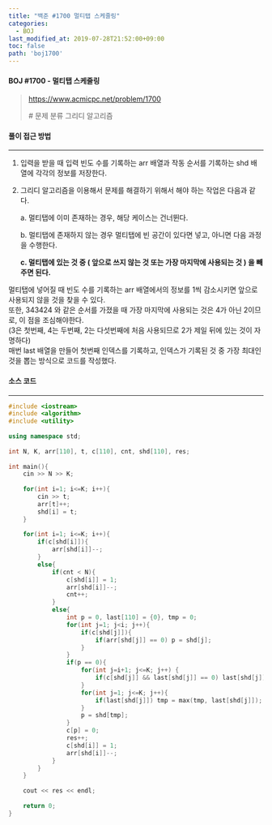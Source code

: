 ```yaml
---
title: "백준 #1700 멀티탭 스케줄링"
categories: 
  - BOJ
last_modified_at: 2019-07-28T21:52:00+09:00
toc: false
path: 'boj1700'
---
```


#### BOJ #1700 - 멀티탭 스케줄링

> https://www.acmicpc.net/problem/1700
>
> \# 문제 분류
> 그리디 알고리즘



#### 풀이 접근 방법 

---

1. 입력을 받을 때 입력 빈도 수를 기록하는 arr 배열과 작동 순서를 기록하는 shd 배열에 각각의 정보를 저장한다.

2. 그리디 알고리즘을 이용해서 문제를 해결하기 위해서 해야 하는 작업은 다음과 같다.

   a. 멀티탭에 이미 존재하는 경우, 해당 케이스는 건너뛴다.

   b. 멀티탭에 존재하지 않는 경우 멀티탭에 빈 공간이 있다면 넣고, 아니면 다음 과정을 수행한다.

   **c. 멀티탭에 있는 것 중 ( 앞으로 쓰지 않는 것 또는 가장 마지막에 사용되는 것 ) 을 빼주면 된다.** 

멀티탭에 넣어질 때 빈도 수를 기록하는 arr 배열에서의 정보를 1씩 감소시키면 앞으로 사용되지 않을 것을 찾을 수 있다.<br>또한, 343424 와 같은 순서를 가졌을 때 가장 마지막에 사용되는 것은 4가 아닌 2이므로, 이 점을 조심해야한다.<br>(3은 첫번째, 4는 두번째, 2는 다섯번째에 처음 사용되므로 2가 제일 뒤에 있는 것이 자명하다)<br>매번 last 배열을 만들어 첫번째 인덱스를 기록하고, 인덱스가 기록된 것 중 가장 최대인 것을 뽑는 방식으로 코드를 작성했다.



#### 소스 코드

---

``` c++
#include <iostream>
#include <algorithm>
#include <utility>
 
using namespace std;
 
int N, K, arr[110], t, c[110], cnt, shd[110], res;
 
int main(){
    cin >> N >> K;
 
    for(int i=1; i<=K; i++){
        cin >> t;
        arr[t]++;
        shd[i] = t;
    }
 
    for(int i=1; i<=K; i++){
        if(c[shd[i]]){
            arr[shd[i]]--;
        }
        else{
            if(cnt < N){
                c[shd[i]] = 1;
                arr[shd[i]]--;
                cnt++;
            }
            else{
                int p = 0, last[110] = {0}, tmp = 0;
                for(int j=1; j<i; j++){
                    if(c[shd[j]]){
                        if(arr[shd[j]] == 0) p = shd[j];
                    }
                }
                if(p == 0){
                    for(int j=i+1; j<=K; j++) {
                        if(c[shd[j]] && last[shd[j]] == 0) last[shd[j]] = j;
                    }
                    for(int j=1; j<=K; j++){
                        if(last[shd[j]]) tmp = max(tmp, last[shd[j]]);
                    }
                    p = shd[tmp];
                }
                c[p] = 0;
                res++;
                c[shd[i]] = 1;
                arr[shd[i]]--;
            }
        }
    }
 
    cout << res << endl;
 
    return 0;
}
```

